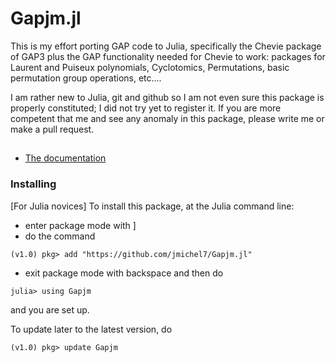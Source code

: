 # Gapjm.jl

This  is  my  effort  porting  GAP  code  to Julia, specifically the Chevie
package  of  GAP3  plus  the  GAP  functionality needed for Chevie to work:
packages  for Laurent  and Puiseux  polynomials, Cyclotomics, Permutations,
basic permutation group operations, etc….

I am rather new to Julia, git and github so I am not even sure this package
is  properly constituted; I did not try yet to register it. If you are more
competent  that me and see any anomaly  in this package, please write me or
make a pull request.

##

* [The documentation](https://jmichel7.github.io/Gapjm.jl)

### Installing

[For Julia novices]
To install this package, at the Julia command line:

  *  enter package mode with ]
  *  do the command
```
(v1.0) pkg> add "https://github.com/jmichel7/Gapjm.jl"
```
- exit package mode with backspace and then do
```
julia> using Gapjm
```
and you are set up.

To update later to the latest version, do

```
(v1.0) pkg> update Gapjm
```

